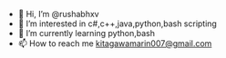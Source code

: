 - 👋 Hi, I’m @rushabhxv
- 👀 I’m interested in c#,c++,java,python,bash scripting
- 🌱 I’m currently learning python,bash
- 📫 How to reach me kitagawamarin007@gmail.com

<!---
rushabhxv/rushabhxv is a ✨ special ✨ repository because its `README.md` (this file) appears on your GitHub profile.
You can click the Preview link to take a look at your changes.
--->
